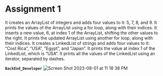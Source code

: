 #  Assignment 1 

It creates an ArrayList of integers and adds four values to it: 5, 7, 8, and 9.
It prints the values of the ArrayList using a for loop, along with their indices.
It inserts a new value, 6, at index 1 of the ArrayList, shifting the other values to the right.
It prints the updated ArrayList using another for loop, along with their indices.
It creates a LinkedList of strings and adds four values to it: “Cost Rica”, “USA”, “Egypt”, and “Japan”.
It prints the value at index 1 of the LinkedList, which is “USA”.
It prints all the values of the LinkedList using an iterator, separated by dashes.

**`BackEnd_Developer`**
![Screen Shot 2023-08-01 at 11 18 38 PM](https://github.com/White-OvO/WeekCOLLECTIONS/assets/120700219/c0006869-f1d4-402f-aad3-0a86357924e7)
